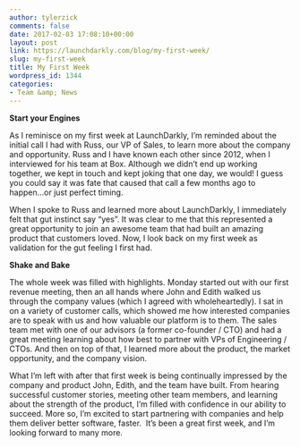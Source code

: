 ```yaml
---
author: tylerzick
comments: false
date: 2017-02-03 17:08:10+00:00
layout: post
link: https://launchdarkly.com/blog/my-first-week/
slug: my-first-week
title: My First Week
wordpress_id: 1344
categories:
- Team &amp; News
---
```


**Start your Engines**

As I reminisce on my first week at LaunchDarkly, I’m reminded about the initial call I had with Russ, our VP of Sales, to learn more about the company and opportunity. Russ and I have known each other since 2012, when I interviewed for his team at Box. Although we didn’t end up working together, we kept in touch and kept joking that one day, we would! I guess you could say it was fate that caused that call a few months ago to happen...or just perfect timing. 

When I spoke to Russ and learned more about LaunchDarkly, I immediately felt that gut instinct say “yes”. It was clear to me that this represented a great opportunity to join an awesome team that had built an amazing product that customers loved. Now, I look back on my first week as validation for the gut feeling I first had.

**Shake and Bake**

The whole week was filled with highlights. Monday started out with our first revenue meeting, then an all hands where John and Edith walked us through the company values (which I agreed with wholeheartedly). I sat in on a variety of customer calls, which showed me how interested companies are to speak with us and how valuable our platform is to them. The sales team met with one of our advisors (a former co-founder / CTO) and had a great meeting learning about how best to partner with VPs of Engineering / CTOs. And then on top of that, I learned more about the product, the market opportunity, and the company vision. 

What I’m left with after that first week is being continually impressed by the company and product John, Edith, and the team have built. From hearing successful customer stories, meeting other team members, and learning about the strength of the product, I’m filled with confidence in our ability to succeed. More so, I’m excited to start partnering with companies and help them deliver better software, faster.  It’s been a great first week, and I’m looking forward to many more. 
